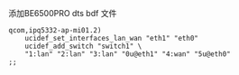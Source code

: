 添加BE6500PRO dts   bdf 文件

	qcom,ipq5332-ap-mi01.2)
		ucidef_set_interfaces_lan_wan "eth1" "eth0"
		ucidef_add_switch "switch1" \
		"1:lan" "2:lan" "3:lan" "0u@eth1" "4:wan" "5u@eth0"
	;;
